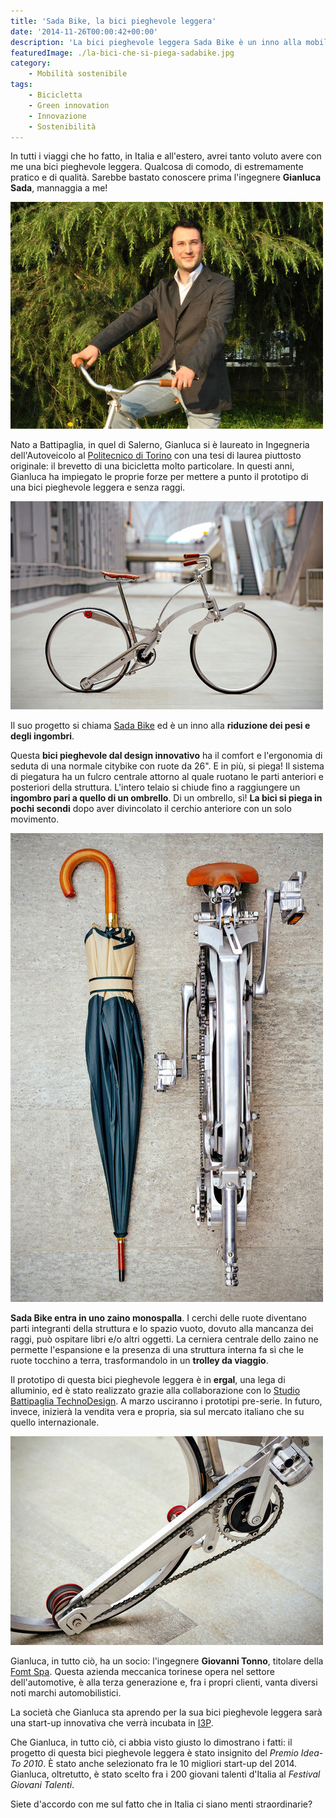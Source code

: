 ```yaml
---
title: 'Sada Bike, la bici pieghevole leggera'
date: '2014-11-26T00:00:42+00:00'
description: 'La bici pieghevole leggera Sada Bike è un inno alla mobilità sostenibile e intelligente, così come alla riduzione del peso e degli ingombri.'
featuredImage: ./la-bici-che-si-piega-sadabike.jpg
category:
    - Mobilità sostenibile
tags:
    - Bicicletta
    - Green innovation
    - Innovazione
    - Sostenibilità
---
```


In tutti i viaggi che ho fatto, in Italia e all'estero, avrei tanto voluto avere con me una bici pieghevole leggera. Qualcosa di comodo, di estremamente pratico e di qualità.
Sarebbe bastato conoscere prima l'ingegnere **Gianluca Sada**, mannaggia a me!

![Gianluca Sada](./sada.jpg)

Nato a Battipaglia, in quel di Salerno, Gianluca si è laureato in Ingegneria dell'Autoveicolo al [Politecnico di Torino](http://www.polito.it) con una tesi di laurea piuttosto originale: il brevetto di una bicicletta molto particolare.
In questi anni, Gianluca ha impiegato le proprie forze per mettere a punto il prototipo di una bici pieghevole leggera e senza raggi.

![Sadabike (Ph. R.Bucchino - Studio Frozenlight)](./sadabike.jpg)

Il suo progetto si chiama [Sada Bike](http://www.sadabike.it/en) ed è un inno alla **riduzione dei pesi e degli ingombri**.

Questa **bici pieghevole dal design innovativo** ha il comfort e l'ergonomia di seduta di una normale citybike con ruote da 26". E in più, si piega!
Il sistema di piegatura ha un fulcro centrale attorno al quale ruotano le parti anteriori e posteriori della struttura. L'intero telaio si chiude fino a raggiungere un **ingombro pari a quello di un ombrello**. Di un ombrello, sì!
**La bici si piega in pochi secondi** dopo aver divincolato il cerchio anteriore con un solo movimento.

![Minimo ingombro (Ph. R.Bucchino - Studio Frozenlight)](./ombrello.jpg)

**Sada Bike entra in uno zaino monospalla**. I cerchi delle ruote diventano parti integranti della struttura e lo spazio vuoto, dovuto alla mancanza dei raggi, può ospitare libri e/o altri oggetti.
La cerniera centrale dello zaino ne permette l'espansione e la presenza di una struttura interna fa sì che le ruote tocchino a terra, trasformandolo in un **trolley da viaggio**.

Il prototipo di questa bici pieghevole leggera è in **ergal**, una lega di alluminio, ed è stato realizzato grazie alla collaborazione con lo [Studio Battipaglia TechnoDesign](http://www.technodesign.it).
A marzo usciranno i prototipi pre-serie. In futuro, invece, inizierà la vendita vera e propria, sia sul mercato italiano che su quello internazionale.

![Ph. R.Bucchino (Studio Frozenlight)](./stanga.jpg)

Gianluca, in tutto ciò, ha un socio: l'ingegnere **Giovanni Tonno**, titolare della [Fomt Spa](http://www.fomt.it).
Questa azienda meccanica torinese opera nel settore dell'automotive, è alla terza generazione e, fra i propri clienti, vanta diversi noti marchi automobilistici.

La società che Gianluca sta aprendo per la sua bici pieghevole leggera sarà una start-up innovativa che verrà incubata in [I3P](http://www.i3p.it).

Che Gianluca, in tutto ciò, ci abbia visto giusto lo dimostrano i fatti: il progetto di questa bici pieghevole leggera è stato insignito del *Premio Idea-To 2010*. È stato anche selezionato fra le 10 migliori start-up del 2014.
Gianluca, oltretutto, è stato scelto fra i 200 giovani talenti d'Italia al *Festival Giovani Talenti*.

Siete d'accordo con me sul fatto che in Italia ci siano menti straordinarie?
